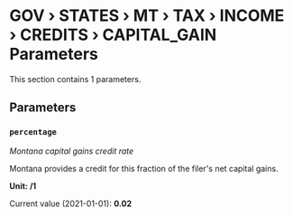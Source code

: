 # GOV › STATES › MT › TAX › INCOME › CREDITS › CAPITAL_GAIN Parameters

This section contains 1 parameters.

## Parameters

### `percentage`
*Montana capital gains credit rate*

Montana provides a credit for this fraction of the filer's net capital gains.

**Unit: /1**

Current value (2021-01-01): **0.02**

